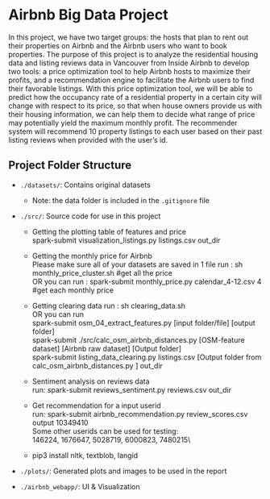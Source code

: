 # Airbnb Big Data Project

In this project, we have two target groups: the hosts that plan to rent out their properties on Airbnb and the Airbnb users who want to book properties. The purpose of this project is to analyze the residential housing data and listing reviews data in Vancouver from Inside Airbnb to develop two tools: a price optimization tool to help Airbnb hosts to maximize their profits,  and a recommendation engine to facilitate the Airbnb users to find their favorable listings. With this price optimization tool, we will be able to predict how the occupancy rate of a residential property in a certain city will change with respect to its price, so that when house owners provide us with their housing information, we can help them to decide what range of price may potentially yield the maximum monthly profit. The recommender system will recommend 10 property listings to each user based on their past listing reviews when provided with the user’s id.

## Project Folder Structure

- `./datasets/`: Contains original datasets
  - Note: the data folder is included in the `.gitignore` file
- `./src/`: Source code for use in this project
  - Getting the plotting table of features and price\
  spark-submit visualization_listings.py listings.csv out_dir
  
  - Getting the monthly price for Airbnb\
  Please make sure all of your datasets are saved in 1 file
  run : sh  monthly_price_cluster.sh  #get all the price\
  OR you can run : spark-submit monthly_price.py calendar_4-12.csv 4 #get each monthly price
  
  - Getting clearing data 
  run : sh clearing_data.sh  \
  OR you can run \
  spark-submit osm_04_extract_features.py [input folder/file] [output folder]\
  spark-submit ./src/calc_osm_airbnb_distances.py [OSM-feature dataset] [Airbnb raw dataset] [Output folder]\
  spark-submit listing_data_clearing.py listings.csv  [Output folder from calc_osm_airbnb_distances.py ] out_dir

  - Sentiment analysis on reviews data  \
  run: spark-submit reviews_sentiment.py reviews.csv out_dir

  - Get recommendation for a input userid \
  run: spark-submit airbnb_recommendation.py review_scores.csv output 10349410 \
  Some other userids can be used for testing: \
  146224, 1676647, 5028719, 6000823, 7480215\

  - pip3 install nltk, textblob, langid
  
- `./plots/`: Generated plots and images to be used in the report
- `./airbnb_webapp/`: UI & Visualization 



